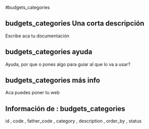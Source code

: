 #budgets_categories
## budgets_categories Una corta descripción
Escribe aca tu documentación

## budgets_categories ayuda
Ayuda, por que o pones algo para guiar al que lo va a usar?

## budgets_categories más info
Aca puedes poner tu web

## Información de : budgets_categories 
id , 
  code , 
  father_code , 
  category , 
  description , 
  order_by , 
  status 
  